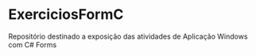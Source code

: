# ExerciciosFormC
 Repositório destinado a exposição das atividades de Aplicação Windows com C# Forms
